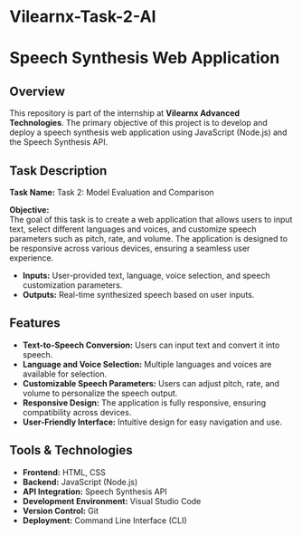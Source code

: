 # Vilearnx-Task-2-AI
# Speech Synthesis Web Application

## Overview

This repository is part of the internship at **Vilearnx Advanced Technologies**. The primary objective of this project is to develop and deploy a speech synthesis web application using JavaScript (Node.js) and the Speech Synthesis API.

## Task Description

**Task Name:** Task 2: Model Evaluation and Comparison

**Objective:**  
The goal of this task is to create a web application that allows users to input text, select different languages and voices, and customize speech parameters such as pitch, rate, and volume. The application is designed to be responsive across various devices, ensuring a seamless user experience.

- **Inputs:** User-provided text, language, voice selection, and speech customization parameters.
- **Outputs:** Real-time synthesized speech based on user inputs.

## Features

- **Text-to-Speech Conversion:** Users can input text and convert it into speech.
- **Language and Voice Selection:** Multiple languages and voices are available for selection.
- **Customizable Speech Parameters:** Users can adjust pitch, rate, and volume to personalize the speech output.
- **Responsive Design:** The application is fully responsive, ensuring compatibility across devices.
- **User-Friendly Interface:** Intuitive design for easy navigation and use.

## Tools & Technologies

- **Frontend:** HTML, CSS
- **Backend:** JavaScript (Node.js)
- **API Integration:** Speech Synthesis API
- **Development Environment:** Visual Studio Code
- **Version Control:** Git
- **Deployment:** Command Line Interface (CLI)

